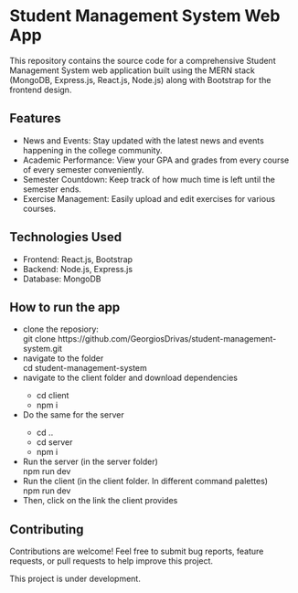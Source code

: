 <h1>Student Management System Web App</h1>

This repository contains the source code for a comprehensive Student Management System web application built using the MERN stack (MongoDB, Express.js, React.js, Node.js) along with Bootstrap for the frontend design.

<h2>Features</h2>
<ul>
  <li>News and Events: Stay updated with the latest news and events happening in the college community.</li>
  <li>Academic Performance: View your GPA and grades from every course of every semester conveniently.</li>
  <li>Semester Countdown: Keep track of how much time is left until the semester ends.</li>
  <li>Exercise Management: Easily upload and edit exercises for various courses.</li>
</ul>
<h2>Technologies Used</h2>
<ul>
  <li>Frontend: React.js, Bootstrap</li>
  <li>Backend: Node.js, Express.js</li>
  <li>Database: MongoDB</li>
</ul>

<h2>How to run the app</h2>
<ul>
  <li>clone the reposiory:</li> 
git clone https://github.com/GeorgiosDrivas/student-management-system.git

<li>navigate to the folder</li>
cd student-management-system

<li>navigate to the client folder and download dependencies</li>
  <ul>
    <li>cd client</li>
    <li>npm i</li>
  </ul>

<li>Do the same for the server</li>
  <ul>
    <li>cd ..</li>
    <li>cd server</li>
    <li>npm i</li>
  </ul>
<li>Run the server (in the server folder)</li>
npm run dev

<li>Run the client (in the client folder. In different command palettes)</li>
npm run dev

<li>Then, click on the link the client provides</li>
</ul>

<h2>Contributing</h2>
Contributions are welcome! Feel free to submit bug reports, feature requests, or pull requests to help improve this project.
<p>This project is under development.</p>
